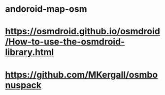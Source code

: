 # andoroid-map-osm
# https://osmdroid.github.io/osmdroid/How-to-use-the-osmdroid-library.html
# https://github.com/MKergall/osmbonuspack
